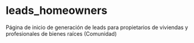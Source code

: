 # leads_homeowners

Página de inicio de generación de leads para propietarios de viviendas y profesionales de bienes raíces (Comunidad)
